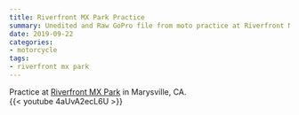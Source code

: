 ```yaml
---
title: Riverfront MX Park Practice
summary: Unedited and Raw GoPro file from moto practice at Riverfront MX Park.
date: 2019-09-22
categories:
- motorcycle
tags:
- riverfront mx park
---
```


Practice at [Riverfront MX Park](http://riverfrontmxpark.com) in Marysville, CA.  
{{< youtube 4aUvA2ecL6U >}}